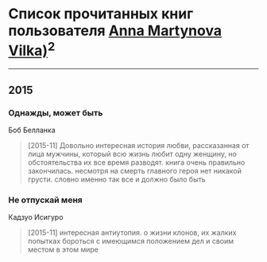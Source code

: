 # Список прочитанных книг пользователя [Anna Martynova Vilka)](http://soundcloud.com/anna-martynova-crazy-vilka)<sup>2</sup>
---

## 2015

### Однажды, может быть
Боб Белланка
> [2015-11] Довольно интересная история любви, рассказанная от лица мужчины, который всю жизнь любит одну женщину, но обстоятельства их все время разводят. книга очень правильно закончилась. несмотря на смерть главного героя нет никакой грусти. словно именно так все и должно было быть


### Не отпускай меня
Кадзуо Исигуро
> [2015-11] интересная антиутопия. о жизни клонов, их жалких попытках бороться с имеющимся положением дел и своим местом в этом мире



